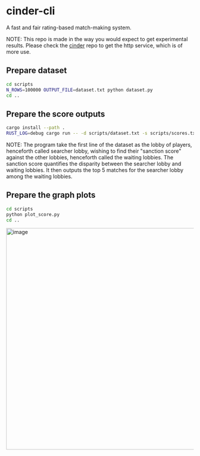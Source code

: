 # cinder-cli
A fast and fair rating-based match-making system.

NOTE: This repo is made in the way you would expect to get experimental results. Please check the
[cinder](https://github.com/resyfer/cinder) repo to get the http service, which is of more use.

## Prepare dataset

```sh
cd scripts
N_ROWS=100000 OUTPUT_FILE=dataset.txt python dataset.py
cd ..
```

## Prepare the score outputs

```sh
cargo install --path .
RUST_LOG=debug cargo run -- -d scripts/dataset.txt -s scripts/scores.txt
```

NOTE: The program take the first line of the dataset as the lobby of players, henceforth called searcher lobby, wishing to find their "sanction score" against the other lobbies, henceforth called the waiting lobbies. The sanction score quantifies the disparity between the searcher lobby and waiting lobbies. It then outputs the top 5 matches for the searcher lobby among the waiting lobbies.

## Prepare the graph plots

```sh
cd scripts
python plot_score.py
cd ..
```

<img width="995" height="594" alt="image" src="https://github.com/user-attachments/assets/6785fa06-e3df-4d95-b9c8-edf89e22fbab" />
